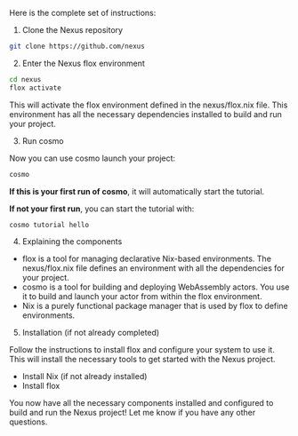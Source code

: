  Here is the complete set of instructions:

1. Clone the Nexus repository

```bash
git clone https://github.com/nexus
```

2. Enter the Nexus flox environment

```bash
cd nexus
flox activate
```

This will activate the flox environment defined in the nexus/flox.nix file. This environment has all the necessary dependencies installed to build and run your project.

3. Run cosmo

Now you can use cosmo launch your project:

```bash
cosmo
```

**If this is your first run of cosmo**, it will automatically start the tutorial.

**If not your first run**, you can start the tutorial with:

```bash
cosmo tutorial hello
```

4. Explaining the components

- flox is a tool for managing declarative Nix-based environments. The nexus/flox.nix file defines an environment with all the dependencies for your project.
- cosmo is a tool for building and deploying WebAssembly actors. You use it to build and launch your actor from within the flox environment.
- Nix is a purely functional package manager that is used by flox to define environments.

5. Installation (if not already completed)

Follow the instructions to install flox and configure your system to use it. This will install the necessary tools to get started with the Nexus project.

- Install Nix (if not already installed)
- Install flox

You now have all the necessary components installed and configured to build and run the Nexus project! Let me know if you have any other questions.
